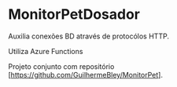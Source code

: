 # MonitorPetDosador
Auxilia conexões BD através de protocólos HTTP.

Utiliza Azure Functions

Projeto conjunto com repositório [https://github.com/GuilhermeBley/MonitorPet].
